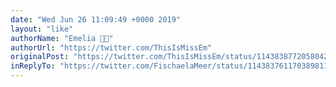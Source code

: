 ```yaml
---
date: "Wed Jun 26 11:09:49 +0000 2019"
layout: "like"
authorName: "Emelia 👸🏻"
authorUrl: "https://twitter.com/ThisIsMissEm"
originalPost: "https://twitter.com/ThisIsMissEm/status/1143838772058042368"
inReplyTo: "https://twitter.com/FischaelaMeer/status/1143837611703898112"
---
```

